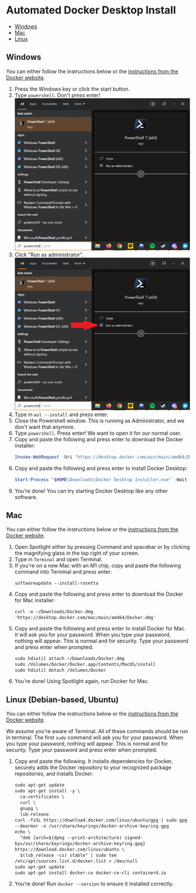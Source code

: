 # Automated Docker Desktop Install

* [Windows](#windows)
* [Mac](#mac)
* [Linux](#linux-debian-based-ubuntu)

## Windows

You can either follow the instructions below or the [instructions from the Docker website](https://docs.docker.com/desktop/windows/install/).

1. Press the Windows key or click the start button.
2. Type `powershell`. Don't press enter!
    ![search for powershell](images/windows-powershell-search.png)
3. Click "Run as administrator".
    ![run as administrator](images/windows-powershell-admin.png)
4. Type in `wsl --install` and press enter.
5. Close the Powershell window. This is running as Administrator, and we don't want that anymore.
6. Type `powershell`. Press enter! We want to open it for our normal user.
7. Copy and paste the following and press enter to download the Docker installer:
    ```powershell
   Invoke-WebRequest -Uri "https://desktop.docker.com/win/main/amd64/Docker%20Desktop%20Installer.exe" -Outfile "$HOME\Downloads\Docker Desktop Installer.exe" 
    ```
8. Copy and paste the following and press enter to install Docker Desktop:
    ```powershell
   Start-Process "$HOME\Downloads\Docker Desktop Installer.exe" -Wait install
    ```
9. You're done! You can try starting Docker Desktop like any other software.

## Mac

You can either follow the instructions below or the [instructions from the Docker website](https://docs.docker.com/desktop/mac/install/).

1. Open Spotlight either by pressing Command and spacebar or by clicking the magnifying glass in the top right of your screen.
2. Type in `Terminal` and open Terminal.
3. If you're on a new Mac with an M1 chip, copy and paste the following command into Terminal and press enter:
    ```shell
    softwareupdate --install-rosetta
    ```
4. Copy and paste the following and press enter to download the Docker for Mac installer:
    ```shell
    curl -o ~/Downloads/Docker.dmg 'https://desktop.docker.com/mac/main/amd64/Docker.dmg'
    ```
5. Copy and paste the following and press enter to install Docker for Mac. It will ask you for your password. When you type your password, nothing will appear. This is normal and for security. Type your password and press enter when prompted.
    ```shell
    sudo hdiutil attach ~/Downloads/Docker.dmg
    sudo /Volumes/Docker/Docker.app/Contents/MacOS/install
    sudo hdiutil detach /Volumes/Docker
    ```
6. You're done! Using Spotlight again, run Docker for Mac.

## Linux (Debian-based, Ubuntu)

You can either follow the instructions below or the [instructions from the Docker website](https://docs.docker.com/engine/install/ubuntu/).

We assume you're aware of Terminal. All of these commands should be run in terminal. The first `sudo` command will ask you for your password. When you type your password, nothing will appear. This is normal and for security. Type your password and press enter when prompted.

1. Copy and paste the following. It installs dependencies for Docker, securely adds the Docker repository to your recognized package repositories, and installs Docker.
    ```shell
    sudo apt-get update
    sudo apt-get install -y \
      ca-certificates \
      curl \
      gnupg \
      lsb-release
    curl -fsSL https://download.docker.com/linux/ubuntu/gpg | sudo gpg --dearmor -o /usr/share/keyrings/docker-archive-keyring.gpg
    echo \
      "deb [arch=$(dpkg --print-architecture) signed-by=/usr/share/keyrings/docker-archive-keyring.gpg] https://download.docker.com/linux/ubuntu \
      $(lsb_release -cs) stable" | sudo tee /etc/apt/sources.list.d/docker.list > /dev/null
    sudo apt-get update
    sudo apt-get install docker-ce docker-ce-cli containerd.io
    ```
2. You're done! Run `docker --version` to ensure it installed correctly.
